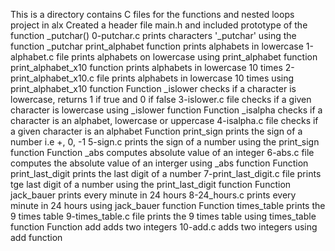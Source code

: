 This is a directory contains C files for the functions and nested loops project in alx
Created a header file main.h and included prototype of the function _putchar()
0-putchar.c prints characters '_putchar'  using the function _putchar
print_alphabet function prints alphabets in lowercase
1-alphabet.c file prints alphabets on lowercase using print_alphabet function
print_alphabet_x10 function prints alphabets in lowercase 10 times
2-print_alphabet_x10.c file prints alphabets in lowercase 10 times using print_alphabet_x10 function
Function _islower checks if a character is lowercase, returns 1 if true and 0 if false
3-islower.c file checks if a given character is lowercase using _islower function
Function _isalpha checks if a character is an alphabet, lowercase or uppercase
4-isalpha.c file checks if a given character is an alphabet
Function print_sign prints the sign of a number i.e +, 0, -1
5-sign.c prints the sign of a number using the print_sign function
Function _abs computes absolute value of an integer
6-abs.c file computes the absolute value of an interger using _abs function
Function print_last_digit prints the last digit of a number
7-print_last_digit.c file prints tge last digit of a number using the print_last_digit function
Function jack_bauer prints every minute in 24 hours
8-24_hours.c prints every minute in 24 hours using jack_bauer function
Function times_table prints the 9 times table
9-times_table.c file prints the 9 times table using times_table function
Function add adds two integers
10-add.c adds two integers using add function
